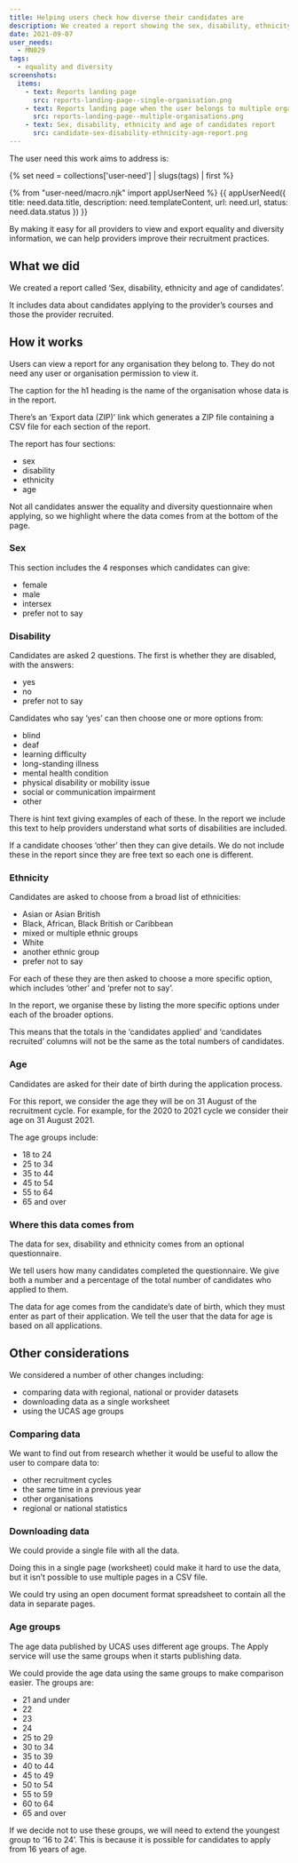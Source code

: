 ```yaml
---
title: Helping users check how diverse their candidates are
description: We created a report showing the sex, disability, ethnicity and age of candidates who apply to a provider and are recruited by them
date: 2021-09-07
user_needs:
  - MN029
tags:
  - equality and diversity
screenshots:
  items:
    - text: Reports landing page
      src: reports-landing-page--single-organisation.png
    - text: Reports landing page when the user belongs to multiple organisations
      src: reports-landing-page--multiple-organisations.png
    - text: Sex, disability, ethnicity and age of candidates report
      src: candidate-sex-disability-ethnicity-age-report.png
---
```


The user need this work aims to address is:

{% set need = collections['user-need'] | slugs(tags) | first %}

{% from "user-need/macro.njk" import appUserNeed %}
{{ appUserNeed({
  title: need.data.title,
  description: need.templateContent,
  url: need.url,
  status: need.data.status
}) }}

By making it easy for all providers to view and export equality and diversity information, we can help providers improve their recruitment practices.

## What we did

We created a report called ‘Sex, disability, ethnicity and age of candidates’.

It includes data about candidates applying to the provider’s courses and those the provider recruited.

## How it works

Users can view a report for any organisation they belong to. They do not need any user or organisation permission to view it.

The caption for the h1 heading is the name of the organisation whose data is in the report.

There’s an ‘Export data (ZIP)’ link which generates a ZIP file containing a CSV file for each section of the report.

The report has four sections:

- sex
- disability
- ethnicity
- age

Not all candidates answer the equality and diversity questionnaire when applying, so we highlight where the data comes from at the bottom of the page.

### Sex

This section includes the 4 responses which candidates can give:

- female
- male
- intersex
- prefer not to say

### Disability

Candidates are asked 2 questions. The first is whether they are disabled, with the answers:

- yes
- no
- prefer not to say

Candidates who say ‘yes’ can then choose one or more options from:

- blind
- deaf
- learning difficulty
- long-standing illness
- mental health condition
- physical disability or mobility issue
- social or communication impairment
- other

There is hint text giving examples of each of these. In the report we include this text to help providers understand what sorts of disabilities are included.

If a candidate chooses ‘other’ then they can give details. We do not include these in the report since they are free text so each one is different.

### Ethnicity

Candidates are asked to choose from a broad list of ethnicities:

- Asian or Asian British
- Black, African, Black British or Caribbean
- mixed or multiple ethnic groups
- White
- another ethnic group
- prefer not to say

For each of these they are then asked to choose a more specific option, which includes ‘other’ and ‘prefer not to say’.

In the report, we organise these by listing the more specific options under each of the broader options.

This means that the totals in the ‘candidates applied’ and ‘candidates recruited’ columns will not be the same as the total numbers of candidates.

### Age

Candidates are asked for their date of birth during the application process.

For this report, we consider the age they will be on 31 August of the recruitment cycle. For example, for the 2020 to 2021 cycle we consider their age on 31 August 2021.

The age groups include:

- 18 to 24
- 25 to 34
- 35 to 44
- 45 to 54
- 55 to 64
- 65 and over

### Where this data comes from

The data for sex, disability and ethnicity comes from an optional questionnaire.

We tell users how many candidates completed the questionnaire. We give both a number and a percentage of the total number of candidates who applied to them.

The data for age comes from the candidate’s date of birth, which they must enter as part of their application. We tell the user that the data for age is based on all applications.

## Other considerations

We considered a number of other changes including:

- comparing data with regional, national or provider datasets
- downloading data as a single worksheet
- using the UCAS age groups

### Comparing data

We want to find out from research whether it would be useful to allow the user to compare data to:

- other recruitment cycles
- the same time in a previous year
- other organisations
- regional or national statistics

### Downloading data

We could provide a single file with all the data.

Doing this in a single page (worksheet) could make it hard to use the data, but it isn’t possible to use multiple pages in a CSV file.

We could try using an open document format spreadsheet to contain all the data in separate pages.

### Age groups

The age data published by UCAS uses different age groups. The Apply service will use the same groups when it starts publishing data.

We could provide the age data using the same groups to make comparison easier. The groups are:

- 21 and under
- 22
- 23
- 24
- 25 to 29
- 30 to 34
- 35 to 39
- 40 to 44
- 45 to 49
- 50 to 54
- 55 to 59
- 60 to 64
- 65 and over

If we decide not to use these groups, we will need to extend the youngest group to ‘16 to 24’. This is because it is possible for candidates to apply from 16 years of age.
